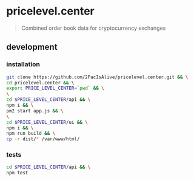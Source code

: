 # pricelevel.center

> Combined order book data for cryptocurrency exchanges 

## development

### installation
```bash
git clone https://github.com/2PacIsAlive/pricelevel.center.git && \
cd pricelevel.center && \ 
export PRICE_LEVEL_CENTER=`pwd` && \
\
cd $PRICE_LEVEL_CENTER/api && \
npm i && \
pm2 start app.js && \
\
cd $PRICE_LEVEL_CENTER/ui && \
npm i && \
npm run build && \
cp -r dist/* /var/www/html/
```

### tests
```bash
cd $PRICE_LEVEL_CENTER/api && \
npm test
```
